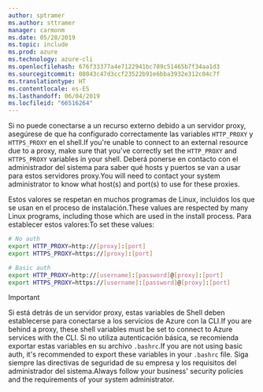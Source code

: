 ```yaml
---
author: sptramer
ms.author: sttramer
manager: carmonm
ms.date: 05/28/2019
ms.topic: include
ms.prod: azure
ms.technology: azure-cli
ms.openlocfilehash: 676f33377a4e7122941bc789c51465b7f34aa1d3
ms.sourcegitcommit: 08043c47d3ccf23522b91e6bba3932e312c04c7f
ms.translationtype: HT
ms.contentlocale: es-ES
ms.lasthandoff: 06/04/2019
ms.locfileid: "66516264"
---
```

<span data-ttu-id="95181-101">Si no puede conectarse a un recurso externo debido a un servidor proxy, asegúrese de que ha configurado correctamente las variables `HTTP_PROXY` y `HTTPS_PROXY` en el shell.</span><span class="sxs-lookup"><span data-stu-id="95181-101">If you're unable to connect to an external resource due to a proxy, make sure that you've correctly set the `HTTP_PROXY` and `HTTPS_PROXY` variables in your shell.</span></span> <span data-ttu-id="95181-102">Deberá ponerse en contacto con el administrador del sistema para saber qué hosts y puertos se van a usar para estos servidores proxy.</span><span class="sxs-lookup"><span data-stu-id="95181-102">You will need to contact your system administrator to know what host(s) and port(s) to use for these proxies.</span></span>

<span data-ttu-id="95181-103">Estos valores se respetan en muchos programas de Linux, incluidos los que se usan en el proceso de instalación.</span><span class="sxs-lookup"><span data-stu-id="95181-103">These values are respected by many Linux programs, including those which are used in the install process.</span></span> <span data-ttu-id="95181-104">Para establecer estos valores:</span><span class="sxs-lookup"><span data-stu-id="95181-104">To set these values:</span></span>

```bash
# No auth
export HTTP_PROXY=http://[proxy]:[port]
export HTTPS_PROXY=https://[proxy]:[port]

# Basic auth
export HTTP_PROXY=http://[username]:[password]@[proxy]:[port]
export HTTPS_PROXY=https://[username]:[password]@[proxy]:[port]
```

> [!IMPORTANT]
> <span data-ttu-id="95181-105">Si está detrás de un servidor proxy, estas variables de Shell deben establecerse para conectarse a los servicios de Azure con la CLI.</span><span class="sxs-lookup"><span data-stu-id="95181-105">If you are behind a proxy, these shell variables must be set to connect to Azure services with the CLI.</span></span>
> <span data-ttu-id="95181-106">Si no utiliza autenticación básica, se recomienda exportar estas variables en su archivo `.bashrc`.</span><span class="sxs-lookup"><span data-stu-id="95181-106">If you are not using basic auth, it's recommended to export these variables in your `.bashrc` file.</span></span>
> <span data-ttu-id="95181-107">Siga siempre las directivas de seguridad de su empresa y los requisitos del administrador del sistema.</span><span class="sxs-lookup"><span data-stu-id="95181-107">Always follow your business' security policies and the requirements of your system administrator.</span></span>
